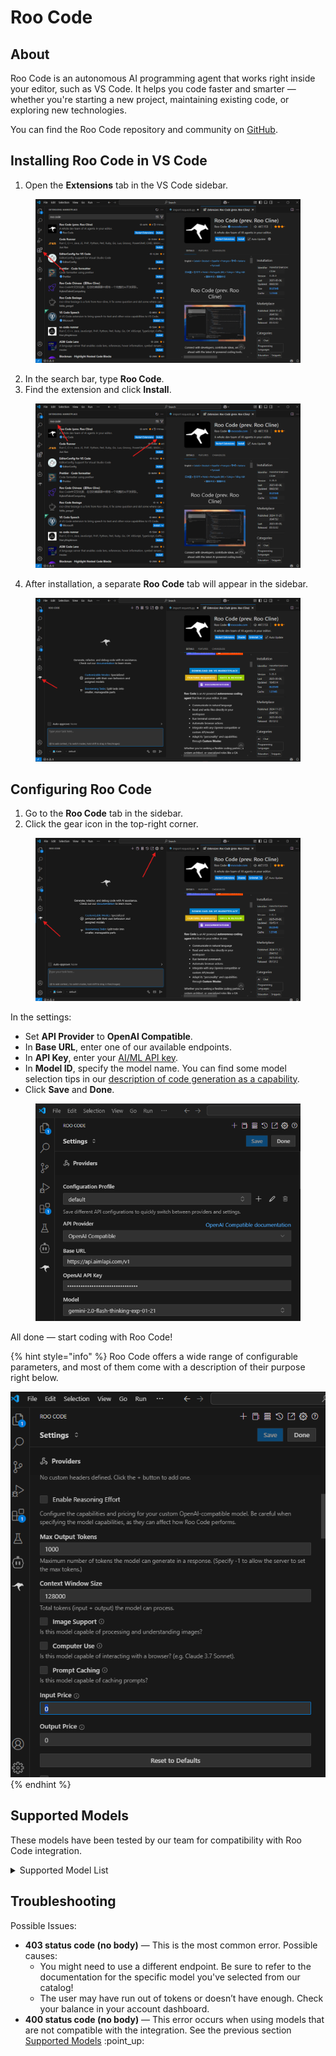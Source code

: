 # Roo Code

## About

Roo Code is an autonomous AI programming agent that works right inside your editor, such as VS Code. It helps you code faster and smarter — whether you're starting a new project, maintaining existing code, or exploring new technologies.

You can find the Roo Code repository and community on [GitHub](https://github.com/RooCodeInc/Roo-Code).

## Installing Roo Code in VS Code

1. Open the **Extensions** tab in the VS Code sidebar.

<figure><img src="../.gitbook/assets/file-7ux9r8WqH5.png" alt=""><figcaption></figcaption></figure>

2. In the search bar, type **Roo Code**.
3. Find the extension and click **Install**.

<figure><img src="../.gitbook/assets/file-ipBmctLrIi.png" alt=""><figcaption></figcaption></figure>

4. After installation, a separate **Roo Code** tab will appear in the sidebar.

<figure><img src="../.gitbook/assets/file-Fb31cQY2mD.png" alt=""><figcaption></figcaption></figure>

## **Configuring Roo Code**

1. Go to the **Roo Code** tab in the sidebar.
2. Click the gear icon in the top-right corner.

<figure><img src="../.gitbook/assets/file-jwWpVlPG2a.png" alt=""><figcaption></figcaption></figure>

In the settings:

* Set **API Provider** to **OpenAI Compatible**.
* In **Base URL**, enter one of our available endpoints.
* In **API Key**, enter your [AI/ML API key](https://aimlapi.com/app/keys).
* In **Model ID**, specify the model name. You can find some model selection tips in our [description of code generation as a capability](../capabilities/code-generation.md).
* Click **Save** and **Done**.

<figure><img src="../.gitbook/assets/file-q6YYeuMLOM.png" alt=""><figcaption></figcaption></figure>

All done — start coding with Roo Code!&#x20;

{% hint style="info" %}
Roo Code offers a wide range of configurable parameters, and most of them come with a description of their purpose right below.

<img src="../.gitbook/assets/file-S21YTWgWMA.png" alt="" data-size="original">
{% endhint %}

## **Supported Models**

These models have been tested by our team for compatibility with Roo Code integration.

<details>

<summary>Supported Model List</summary>

* [gpt-3.5-turbo](../api-references/text-models-llm/OpenAI/gpt-3.5-turbo.md)&#x20;
* [gpt-3.5-turbo-0125](../api-references/text-models-llm/OpenAI/gpt-3.5-turbo.md)
* [gpt-3.5-turbo-1106](../api-references/text-models-llm/OpenAI/gpt-3.5-turbo.md)
* [gpt-4o](../api-references/text-models-llm/OpenAI/gpt-4o.md)
* [gpt-4o-2024-05-13](../api-references/text-models-llm/OpenAI/gpt-4o.md)
* [gpt-4o-2024-08-06](../api-references/text-models-llm/OpenAI/gpt-4o.md)
* [gpt-4o-mini](../api-references/text-models-llm/OpenAI/gpt-4o-mini.md)
* [gpt-4o-mini-2024-07-18](../api-references/text-models-llm/OpenAI/gpt-4o-mini.md)
* [chatgpt-4o-latest](../api-references/text-models-llm/OpenAI/gpt-4o.md)
* [gpt-4o-2024-05-13](../api-references/text-models-llm/OpenAI/gpt-4o.md)
* [gpt-4o-2024-08-06](../api-references/text-models-llm/OpenAI/gpt-4o.md)
* [gpt-4-turbo](../api-references/text-models-llm/OpenAI/gpt-4-turbo.md)
* [gpt-4-turbo-2024-04-09](../api-references/text-models-llm/OpenAI/gpt-4-turbo.md)
* [gpt-4-0125-preview](../api-references/text-models-llm/OpenAI/gpt-4-preview.md)
* [gpt-4-1106-preview](../api-references/text-models-llm/OpenAI/gpt-4-preview.md)
* [o3-mini](../api-references/text-models-llm/OpenAI/o3-mini.md)

- [openai/gpt-4.1-2025-04-14](../api-references/text-models-llm/openai/gpt-4.1.md)
- [openai/gpt-4.1-mini-2025-04-14](../api-references/text-models-llm/openai/gpt-4.1-mini.md)
- [openai/gpt-4.1-nano-2025-04-14](../api-references/text-models-llm/openai/gpt-4.1-nano.md)
- [openai/o4-mini-2025-04-16](../api-references/text-models-llm/openai/o4-mini.md)



* [deepseek/deepseek-chat](../api-references/text-models-llm/DeepSeek/deepseek-chat.md)
* [deepseek/deepseek-r1](../api-references/text-models-llm/DeepSeek/deepseek-r1.md)



* [meta-llama/Llama-3.3-70B-Instruct-Turbo](../api-references/text-models-llm/Meta/Llama-3.3-70B-Instruct-Turbo.md)
* [meta-llama/Llama-3.2-3B-Instruct-Turbo](../api-references/text-models-llm/Meta/Llama-3.2-3B-Instruct-Turbo.md)

- [meta-llama/Meta-Llama-3.1-405B-Instruct-Turbo](../api-references/text-models-llm/Meta/Meta-Llama-3.1-405B-Instruct-Turbo.md)
- [meta-llama/Meta-Llama-3.1-8B-Instruct-Turbo](../api-references/text-models-llm/Meta/Meta-Llama-3.1-8B-Instruct-Turbo.md)
- [meta-llama/Meta-Llama-3.1-70B-Instruct-Turbo](../api-references/text-models-llm/Meta/Meta-Llama-3.1-70B-Instruct-Turbo.md)
- [meta-llama/llama-4-maverick](../api-references/text-models-llm/meta/llama-4-maverick.md)



* [Qwen/Qwen2-72B-Instruct](../api-references/text-models-llm/Alibaba-Cloud/Qwen2-72B-Instruct.md)
* [Qwen/Qwen2.5-7B-Instruct-Turbo](../api-references/text-models-llm/Alibaba-Cloud/Qwen2.5-7B-Instruct-Turbo.md)
* [Qwen/Qwen2.5-Coder-32B-Instruct](../api-references/text-models-llm/Alibaba-Cloud/Qwen2.5-Coder-32B-Instruct.md)
* [qwen-max](../api-references/text-models-llm/Alibaba-Cloud/qwen-max.md)
* [qwen-max-2025-01-25](../api-references/text-models-llm/Alibaba-Cloud/qwen-max.md)
* [qwen-plus](../api-references/text-models-llm/Alibaba-Cloud/qwen-plus.md)
* [qwen-turbo](../api-references/text-models-llm/Alibaba-Cloud/qwen-turbo.md)
* [Qwen/Qwen2.5-72B-Instruct-Turbo](../api-references/text-models-llm/Alibaba-Cloud/Qwen2.5-72B-Instruct-Turbo.md)
* [Qwen/QwQ-32B](../api-references/text-models-llm/alibaba-cloud/qwen-qwq-32b.md)



* [mistralai/Mixtral-8x7B-Instruct-v0.1](../api-references/text-models-llm/Mistral-AI/Mixtral-8x7B-Instruct-v0.1.md)
* [mistralai/Mistral-7B-Instruct-v0.1](../api-references/text-models-llm/Mistral-AI/Mistral-7B-Instruct.md)
* [mistralai/Mistral-7B-Instruct-v0.2](../api-references/text-models-llm/Mistral-AI/Mistral-7B-Instruct.md)
* [mistralai/Mistral-7B-Instruct-v0.3](../api-references/text-models-llm/Mistral-AI/Mistral-7B-Instruct.md)
* [mistralai/mistral-tiny](../api-references/text-models-llm/Mistral-AI/mistral-tiny.md)
* [mistralai/mistral-nemo](../api-references/text-models-llm/Mistral-AI/mistral-nemo.md)

- [mistralai/codestral-2501](../api-references/text-models-llm/Mistral-AI/codestral-2501.md)



* [google/gemini-2.0-flash-exp](../api-references/text-models-llm/Google/gemini-2.0-flash-exp.md)
* [gemini-2.0-flash-exp](../api-references/text-models-llm/Google/gemini-2.0-flash-exp.md)
* [google/gemini-2.0-flash](../api-references/text-models-llm/google/gemini-2.0-flash.md)



* [x-ai/grok-3-beta](../api-references/text-models-llm/xai/grok-3-beta.md)
* [x-ai/grok-3-mini-beta](../api-references/text-models-llm/xai/grok-3-mini-beta.md)



* [anthracite-org/magnum-v4-72b](../api-references/text-models-llm/Anthracite/magnum-v4.md)
* [cohere/command-r-plus](../api-references/text-models-llm/Cohere/command-r-plus.md)



* [MiniMax-Text-01](../api-references/text-models-llm/MiniMax/text-01.md)

</details>

## Troubleshooting

Possible Issues:

* **403 status code (no body)** — This is the most common error. Possible causes:
  * You might need to use a different endpoint. Be sure to refer to the documentation for the specific model you've selected from our catalog!
  * The user may have run out of tokens or doesn’t have enough. Check your balance in your account dashboard.
* **400 status code (no body)** — This error occurs when using models that are not compatible with the integration. See the previous section [Supported Models](roo-code.md#supported-models) :point\_up:
